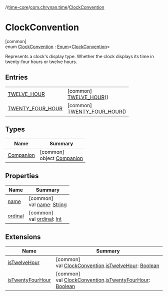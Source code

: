 //[time-core](../../../index.md)/[com.chrynan.time](../index.md)/[ClockConvention](index.md)

# ClockConvention

[common]\
enum [ClockConvention](index.md) : [Enum](https://kotlinlang.org/api/latest/jvm/stdlib/kotlin/-enum/index.html)&lt;[ClockConvention](index.md)&gt; 

Represents a clock's display type. Whether the clock displays its time in twenty-four hours or twelve hours.

## Entries

| | |
|---|---|
| [TWELVE_HOUR](-t-w-e-l-v-e_-h-o-u-r/index.md) | [common]<br>[TWELVE_HOUR](-t-w-e-l-v-e_-h-o-u-r/index.md)() |
| [TWENTY_FOUR_HOUR](-t-w-e-n-t-y_-f-o-u-r_-h-o-u-r/index.md) | [common]<br>[TWENTY_FOUR_HOUR](-t-w-e-n-t-y_-f-o-u-r_-h-o-u-r/index.md)() |

## Types

| Name | Summary |
|---|---|
| [Companion](-companion/index.md) | [common]<br>object [Companion](-companion/index.md) |

## Properties

| Name | Summary |
|---|---|
| [name](../-meridiem-period/-a-m/index.md#-372974862%2FProperties%2F-2124218425) | [common]<br>val [name](../-meridiem-period/-a-m/index.md#-372974862%2FProperties%2F-2124218425): [String](https://kotlinlang.org/api/latest/jvm/stdlib/kotlin/-string/index.html) |
| [ordinal](../-meridiem-period/-a-m/index.md#-739389684%2FProperties%2F-2124218425) | [common]<br>val [ordinal](../-meridiem-period/-a-m/index.md#-739389684%2FProperties%2F-2124218425): [Int](https://kotlinlang.org/api/latest/jvm/stdlib/kotlin/-int/index.html) |

## Extensions

| Name | Summary |
|---|---|
| [isTwelveHour](../is-twelve-hour.md) | [common]<br>val [ClockConvention](index.md).[isTwelveHour](../is-twelve-hour.md): [Boolean](https://kotlinlang.org/api/latest/jvm/stdlib/kotlin/-boolean/index.html) |
| [isTwentyFourHour](../is-twenty-four-hour.md) | [common]<br>val [ClockConvention](index.md).[isTwentyFourHour](../is-twenty-four-hour.md): [Boolean](https://kotlinlang.org/api/latest/jvm/stdlib/kotlin/-boolean/index.html) |
